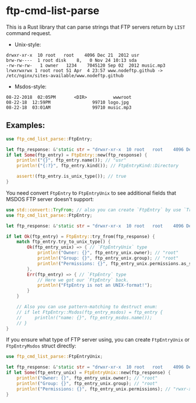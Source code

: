 # ftp-cmd-list-parse

This is a Rust library that can parse strings that FTP servers return by `LIST` command request.

* Unix-style:
```
drwxr-xr-x  10 root   root    4096 Dec 21  2012 usr
brw-rw----  1 root disk    8,   0 Nov 24 10:13 sda
-rw-rw-rw-   1 owner   1234    7045120 Sep 02  2012 music.mp3
lrwxrwxrwx 1 root root 51 Apr  4 23:57 www.nodeftp.github -> /etc/nginx/sites-available/www.nodeftp.github
```

* Msdos-style:
```
08-22-2018  02:05PM       <DIR>          wwwroot
08-22-18  12:59PM                99710 logo.jpg
08-22-18  03:01AM                99710 music.mp3
```


## Examples:

```Rust
use ftp_cmd_list_parse::FtpEntry;

let ftp_response: &'static str = "drwxr-xr-x  10 root   root    4096 Dec 21  2012 usr";
if let Some(ftp_entry) = FtpEntry::new(ftp_response) {
    println!("{}", ftp_entry.name()); // "usr"
    println!("{:?}", ftp_entry.kind()); // FtpEntryKind::Directory

    assert!(ftp_entry.is_unix_type()); // true
}
```

You need convert `FtpEntry` to `FtpEntryUnix` to see additional fields that MSDOS FTP server doesn't support:

```Rust
use std::convert::TryFrom; // also you can create `FtpEntry` by use `TryFrom` or `TryInto` traits.
use ftp_cmd_list_parse::FtpEntry;

let ftp_response: &'static str = "drwxr-xr-x  10 root   root    4096 Dec 21  2012 usr";

if let Ok(ftp_entry) = FtpEntry::try_from(ftp_response) {
    match ftp_entry.try_to_unix_type() {
        Ok(ftp_entry_unix) => { // `FtpEntryUnix` type
            println!("Owner: {}", ftp_entry_unix.owner); // "root"
            println!("Group: {}", ftp_entry_unix.group); // "root"
            println!("Permissions: {}", ftp_entry_unix.permissions.as_str()); // "rwxr-xr-x"
        },
        Err(ftp_entry) => { // `FtpEntry` type
            // Here we got our `FtpEntry` back.
            println!("FtpEntry is not an UNIX-format!");
        }
    }

    // Also you can use pattern-matching to destruct enum:
    // if let FtpEntry::Msdos(ftp_entry_msdos) = ftp_entry {
    //     println!("name: {}", ftp_entry_msdos.name());
    // }
}
```

If you ensure what type of FTP server using, you can create `FtpEntryUnix` or `FtpEntryMsdos` struct directly:

```rust
use ftp_cmd_list_parse::FtpEntryUnix;

let ftp_response: &'static str = "drwxr-xr-x  10 root   root    4096 Dec 21  2012 usr";
if let Some(ftp_entry_unix) = FtpEntryUnix::new(ftp_response) {
    println!("Owner: {}", ftp_entry_unix.owner); // "root"
    println!("Group: {}", ftp_entry_unix.group); // "root"
    println!("Permissions: {}", ftp_entry_unix.permissions); // "rwxr-xr-x"
}
```
